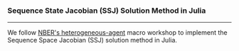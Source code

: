 ### Sequence State Jacobian (SSJ) Solution Method in Julia
---
We follow [NBER's heterogeneous-agent](https://github.com/shade-econ/nber-workshop-2023) macro workshop to implement the Sequence Space Jacobian (SSJ) solution method in Julia.
